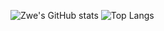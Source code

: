 ![Zwe's GitHub stats](https://github-readme-stats.vercel.app/api?username=BXBZwe&show_icons=true&theme=radical&hide=issues&hide_rank=true)
![Top Langs](https://github-readme-stats.vercel.app/api/top-langs/?username=BXBZwe&layout=compact&theme=radical)

<!--
**BXBZwe/BXBZwe** is a ✨ _special_ ✨ repository because its `README.md` (this file) appears on your GitHub profile.

Here are some ideas to get you started:

- 🔭 I’m currently working on ...
- 🌱 I’m currently learning ...
- 👯 I’m looking to collaborate on ...
- 🤔 I’m looking for help with ...
- 💬 Ask me about ...
- 📫 How to reach me: ...
- 😄 Pronouns: ...
- ⚡ Fun fact: ...
-->
